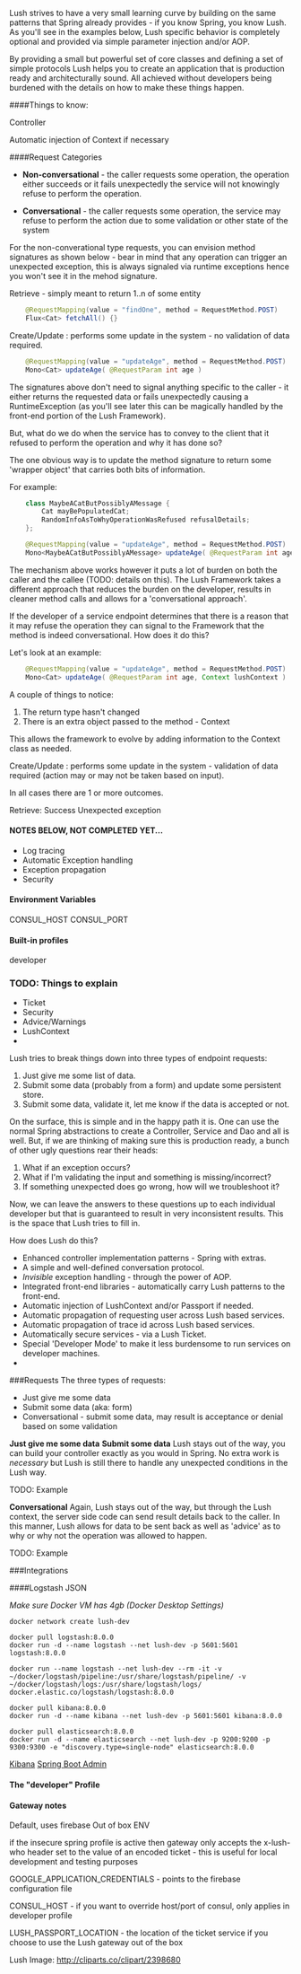 Lush strives to have a very small learning curve by building on the same patterns that Spring already provides - if you know Spring, you know Lush.  As you'll see in the examples below, Lush specific behavior is completely optional and provided via simple parameter injection and/or AOP.

By providing a small but powerful set of core classes and defining a set of simple protocols Lush helps you to create an application that is production ready and architecturally sound.  All achieved without developers being burdened with the details on how to make these things happen.




####Things to know:


Controller

Automatic injection of Context if necessary





####Request Categories
* **Non-conversational** - the caller requests some operation, the operation either succeeds or it fails unexpectedly the service will not knowingly refuse to perform the operation.

* **Conversational** - the caller requests some operation, the service may refuse to perform the action due to some validation or other state of the system

For the non-converational type requests, you can envision method signatures as shown below - bear in mind that any operation can trigger an unexpected exception, this is always signaled via runtime exceptions hence you won't see it in the mehod signature.


Retrieve - simply meant to return 1..n of some entity
```java
    @RequestMapping(value = "findOne", method = RequestMethod.POST)
    Flux<Cat> fetchAll() {}
```

Create/Update : performs some update in the system - no validation of data required.
```java
    @RequestMapping(value = "updateAge", method = RequestMethod.POST)
    Mono<Cat> updateAge( @RequestParam int age )
```


The signatures above don't need to signal anything specific to the caller - it either returns the requested data or fails unexpectedly causing a RuntimeException (as you'll see later this can be magically handled by the front-end portion of the Lush Framework).

But, what do we do when the service has to convey to the client that it refused to perform the operation and why it has done so?

The one obvious way is to update the method signature to return some 'wrapper object' that carries both bits of information.

For example:
```java
    class MaybeACatButPossiblyAMessage {
        Cat mayBePopulatedCat;
        RandomInfoAsToWhyOperationWasRefused refusalDetails;
    };

    @RequestMapping(value = "updateAge", method = RequestMethod.POST)
    Mono<MaybeACatButPossiblyAMessage> updateAge( @RequestParam int age )
```

The mechanism above works however it puts a lot of burden on both the caller and the callee (TODO: details on this).  The Lush Framework takes a different approach that reduces the burden on the developer, results in cleaner method calls and allows for a 'conversational approach'.

If the developer of a service endpoint determines that there is a reason that it may refuse the operation they can signal to the Framework that the method is indeed conversational.  How does it do this?

Let's look at an example:
```java
    @RequestMapping(value = "updateAge", method = RequestMethod.POST)
    Mono<Cat> updateAge( @RequestParam int age, Context lushContext )
```

A couple of things to notice:

1. The return type hasn't changed
2. There is an extra object passed to the method - Context


This allows the framework to evolve by adding information to the Context class as needed.






Create/Update : performs some update in the system - validation of data required (action may or may not be taken based on input).


In all cases there are 1 or more outcomes.

Retrieve:
Success
Unexpected exception











#### NOTES BELOW, NOT COMPLETED YET...
* Log tracing
* Automatic Exception handling
* Exception propagation
* Security



#### Environment Variables
CONSUL_HOST
CONSUL_PORT

#### Built-in profiles
developer


### TODO: Things to explain
* Ticket
* Security
* Advice/Warnings
* LushContext
*


Lush tries to break things down into three types of endpoint requests:

1. Just give me some list of data.
2. Submit some data (probably from a form) and update some persistent store.
3. Submit some data, validate it, let me know if the data is accepted or not.

On the surface, this is simple and in the happy path it is.  One can use the normal Spring abstractions to create a Controller, Service and Dao and all is well.  But, if we are thinking of making sure this is production ready, a bunch of other ugly questions rear their heads:

1. What if an exception occurs?
2. What if I'm validating the input and something is missing/incorrect?
3. If something unexpected does go wrong, how will we troubleshoot it?

Now, we can leave the answers to these questions up to each individual developer but that is guaranteed to result in very inconsistent results.  This is the space that Lush tries to fill in.

How does Lush do this?

* Enhanced controller implementation patterns - Spring with extras.
* A simple and well-defined conversation protocol.
* *Invisible* exception handling - through the power of AOP.
* Integrated front-end libraries - automatically carry Lush patterns to the front-end.
* Automatic injection of LushContext and/or Passport if needed.
* Automatic propagation of requesting user across Lush based services.
* Automatic propagation of trace id across Lush based services.
* Automatically secure services - via a Lush Ticket.
* Special 'Developer Mode' to make it less burdensome to run services on developer machines.
*




###Requests
The three types of requests:

* Just give me some data
* Submit some data (aka: form)
* Conversational - submit some data, may result is acceptance or denial based on some validation


**Just give me some data**
**Submit some data**
Lush stays out of the way, you can build your controller exactly as you would in Spring.  No extra work is *necessary* but Lush is still there to handle any unexpected conditions in the Lush way.

TODO: Example



**Conversational**
Again, Lush stays out of the way, but through the Lush context, the server side code can send result details back to the caller.  In this manner, Lush allows for data to be sent back as well as 'advice' as to why or why not the operation was allowed to happen.

TODO: Example





###Integrations

####Logstash JSON

*Make sure Docker VM has 4gb (Docker Desktop Settings)*

```shell
docker network create lush-dev

docker pull logstash:8.0.0
docker run -d --name logstash --net lush-dev -p 5601:5601 logstash:8.0.0

docker run --name logstash --net lush-dev --rm -it -v ~/docker/logstash/pipeline:/usr/share/logstash/pipeline/ -v ~/docker/logstash/logs:/usr/share/logstash/logs/ docker.elastic.co/logstash/logstash:8.0.0

docker pull kibana:8.0.0
docker run -d --name kibana --net lush-dev -p 5601:5601 kibana:8.0.0

docker pull elasticsearch:8.0.0
docker run -d --name elasticsearch --net lush-dev -p 9200:9200 -p 9300:9300 -e "discovery.type=single-node" elasticsearch:8.0.0
```

[Kibana](http://localhost:5601)
[Spring Boot Admin](http://localhost:9090/wallboard)




#### The "developer" Profile


#### Gateway notes
Default, uses firebase
Out of box ENV

if the insecure spring profile is active then gateway only accepts the x-lush-who header
set to the value of an encoded ticket - this is useful for local development and testing
purposes



GOOGLE_APPLICATION_CREDENTIALS - points to the firebase configuration file

CONSUL_HOST - if you want to override host/port of consul, only applies in developer profile

LUSH_PASSPORT_LOCATION - the location of the ticket service if you choose to use the Lush gateway
out of the box





Lush Image:
http://cliparts.co/clipart/2398680


